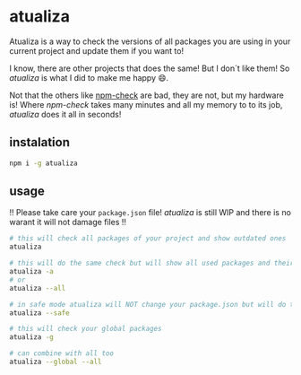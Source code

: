 # atualiza

Atualiza is a way to check the versions of all packages you are using in your current project and update them if you want to!

I know, there are other projects that does the same! But I don´t like them! So *atualiza*  is what I did to make me happy :smile:.

Not that the others like [npm-check](https://www.npmjs.com/package/npm-check) are bad, they are not, but my hardware is! Where *npm-check* takes many minutes and all my memory to to its job, *atualiza* does it all in seconds!

## instalation

```bash
npm i -g atualiza
```

## usage

:bangbang: Please take care your `package.json` file! *atualiza* is still WIP and there is no warant it will not damage files :bangbang:

```bash
# this will check all packages of your project and show outdated ones
atualiza 

# this will do the same check but will show all used packages and their current version
atualiza -a
# or
atualiza --all

# in safe mode atualiza will NOT change your package.json but will do the update on node_packages
atualiza --safe

# this will check your global packages
atualiza -g

# can combine with all too
atualiza --global --all
```
